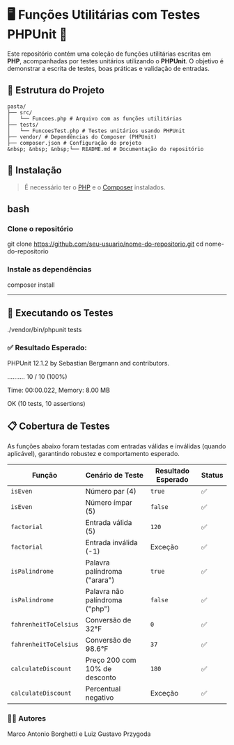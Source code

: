 # 🖥️ Funções Utilitárias com Testes PHPUnit 🐘

Este repositório contém uma coleção de funções utilitárias escritas em **PHP**, acompanhadas por testes unitários utilizando o **PHPUnit**. O objetivo é demonstrar a escrita de testes, boas práticas e validação de entradas.

## 📂 Estrutura do Projeto
```
pasta/  
├── src/  
│   └── Funcoes.php # Arquivo com as funções utilitárias  
├── tests/  
│   └── FuncoesTest.php # Testes unitários usando PHPUnit  
├── vendor/ # Dependências do Composer (PHPUnit)  
├── composer.json # Configuração do projeto  
&nbsp; &nbsp; &nbsp;└── README.md # Documentação do repositório
```

## 🚀 Instalação

> É necessário ter o [PHP](https://www.php.net/downloads.php) e o [Composer](https://getcomposer.org/) instalados.

## bash
### Clone o repositório
git clone https://github.com/seu-usuario/nome-do-repositorio.git
cd nome-do-repositorio

### Instale as dependências
composer install

---

## 🧪 Executando os Testes

./vendor/bin/phpunit tests

### ✅ Resultado Esperado:

PHPUnit 12.1.2 by Sebastian Bergmann and contributors.

..........                                                        10 / 10 (100%)

Time: 00:00.022, Memory: 8.00 MB

OK (10 tests, 10 assertions)

## 📋 Cobertura de Testes
As funções abaixo foram testadas com entradas válidas e inválidas (quando aplicável), garantindo robustez e comportamento esperado.

| Função                | Cenário de Teste                        | Resultado Esperado | Status |
|-----------------------|-----------------------------------------|--------------------|--------|
| `isEven`              | Número par (4)                          | `true`             | ✅     |
| `isEven`              | Número ímpar (5)                        | `false`            | ✅     |
| `factorial`           | Entrada válida (5)                      | `120`              | ✅     |
| `factorial`           | Entrada inválida (-1)                   | Exceção            | ✅     |
| `isPalindrome`        | Palavra palíndroma ("arara")           | `true`             | ✅     |
| `isPalindrome`        | Palavra não palíndroma ("php")         | `false`            | ✅     |
| `fahrenheitToCelsius` | Conversão de 32°F                       | `0`                | ✅     |
| `fahrenheitToCelsius` | Conversão de 98.6°F                     | `37`               | ✅     |
| `calculateDiscount`   | Preço 200 com 10% de desconto           | `180`              | ✅     |
| `calculateDiscount`   | Percentual negativo                     | Exceção            | ✅     |

### 👨‍💻 Autores
Marco Antonio Borghetti e Luiz Gustavo Przygoda
